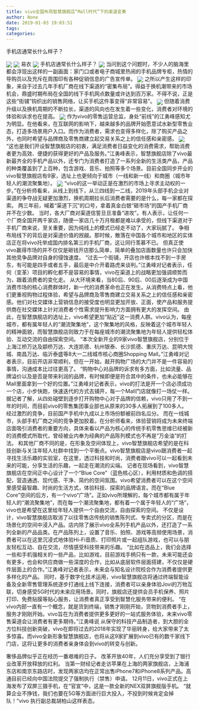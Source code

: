 ```yaml
---
title: vivo全国布局智慧旗舰店“Mall时代”下的渠道变奏
author: None
date: 2019-01-03 19:03:51
tags: 
categories: 
---
```

手机店通常长什么样子？
<!-- more -->
<img align="center" border="0" src="https://imgcdn.yicai.com/uppics/images/2019/01/56423acd4e29e179d512ccbc99bed6a9.jpg" />
<img align="center" border="0" src="https://imgcdn.yicai.com/uppics/images/2019/01/9a1aaf62d312275f11f8938e65fda19b.jpg" />
易衣
<img align="center" border="0" src="https://imgcdn.yicai.com/uppics/images/2019/01/42fe6aeba2d8d148aadaa062bb604a7a.jpg" />
手机店通常长什么样子？
<img align="center" border="0" src="https://imgcdn.yicai.com/uppics/images/2019/01/e7a185b1dff2f397ed1b3f5925cb48d9.jpg" />
当问到这个问题时，不少人的脑海里都会浮现出这样的一副画面：家门口或者电子商城里热闹的手机品牌专柜，热情的导购员以及充斥在周围印有各种促销信息的广告宣传单。
<img align="center" border="0" src="https://imgcdn.yicai.com/uppics/images/2019/01/17fccdad40fdfd402a46d741bef25168.jpg" />
之所以产生这样的印象，来自于过去几年手机厂商在线下渠道的“密集布局”。得益于换机潮带来的市场机会，鼎盛时期布局在全国的线下手机网点数量或许达到百万家。不得不说，正是这些“街铺”钩织出的销售网络，让买手机这件事变得“非常容易”。
<img align="center" border="0" src="https://imgcdn.yicai.com/uppics/images/2019/01/4de8a200b30828fff9e5b12f73263697.jpg" />
但随着消费升级以及换机周期的不断拉长，渠道的风向也在发生着一些变化，消费者对环境的体验和诉求也在提高。
<img align="center" border="0" src="https://imgcdn.yicai.com/uppics/images/2019/01/76b7d95a174049fe86548e71d3fb3c07.jpg" />
作为vivo的零售运营总监，身处“前线”的江勇峰感知尤为明显。在他看来，在互联网的影响下，越来越多的品牌开始愿意试水新型零售业态，打造多场景用户入口。而作为消费者，需求也变得多样化，除了购买产品之外，也同时希望与品牌商及零售商建立起交易关系之上的信任感和亲密感。
<img align="center" border="0" src="https://imgcdn.yicai.com/uppics/images/2019/01/a0c4c3759cc513bfe17cf72fb82923b7.jpg" />
“这也是我们开设智慧旗舰店的初衷，满足消费者日益变化的消费需求，帮助消费者更为高效、便捷的获得更好的产品及服务。”江勇峰表示，智慧旗舰店除了vivo最新最齐全的手机产品以外，还专门为消费者打造了一系列全新的生活类产品，产品的种类覆盖到了上百种，包含游戏、音乐、拍照等多个场景。目前全国同步开业的vivo智慧旗舰店有9家，选址上也更倾向于城市（一线和新一线）和商圈（城市年轻人的潮流聚集地）。
<img align="center" border="0" src="https://imgcdn.yicai.com/uppics/images/2019/01/f69da93cfba3d77e98da04e909579949.jpg" />
“vivo的这一举动正是在激烈的市场上寻求主动权的一步。”在分析师看来，从线上到线下，从三四线到一二线，2019年头部手机企业对渠道的争夺战无疑更加激烈，换机周期拉长后消费者需要的是什么，每一家都在探索。
两三年前，喊着“渠道下沉”的口号，拿着真金白银“砸市场”的国产手机厂商并不在少数。
当时，各大厂商对渠道信誓旦旦准备“进攻”。有人表示，让任何一个厂商全国开两千家店，随便一家店几十万月租都是难以承受的，但线下渠道对于手机厂商来说，至关重要，因为纯线上的模式已经走不动了，大家玩腻了。
争相布局线下的背后是对渠道价值的觊觎。那时候，散落在中国各个城市和地区的实体店正在将vivo托举成国内排名第三的手机厂商，这让同行羡慕不已。
但真正使vivo赢得市场的并不仅仅是砸钱开店那么简单，简单的叠加店面数量也许只会加快其他竞争品牌对自身的侵蚀速度。
“过去一个街铺，开店也许根本找不到一手房东，有可能是四手或者五手，最后是中介开着路虎来谈判。”江勇峰对记者表示，任何（变革）项目的孵化都不是容易的事情，vivo在渠道上的战略更加强调顺势而为，跟着消费者的变化走。
从大环境来看，当80后、90后、00后逐渐成为中国消费市场的核心消费群体时，新一代的消费革命也正在发生。从消费特点上看，他们更重视购物过程体验，希望与品牌商及零售商建立交易关系之上的信任感和亲密感。他们对社交媒体上营销信息的接受度也明显更加开放、正面，使产品和服务提供商在社交媒体上针对消费者个性需求提升影响力方面拥有更大的发挥空间。
由此，在智慧旗舰店的选址上，vivo希望更加“贴近”这一消费人群。vivo认为，每座城市，都有属年轻人的“潮流聚集地”，这个聚集地的风格，反映着这个城市年轻人的精神面貌，而智慧旗舰店则致力于在每座城市的潮流聚集地为年轻人提供轻松体验、互动交流的自由探索空间。
“本次全新开业的9家vivo智慧旗舰店，分别位于上海江桥万达及颛桥万达、大连凯德、杭州银泰、长沙凯德、重庆万达、昆明大悦城、南昌万达、临沂泰盛等8大一二线城市核心商圈Shopping Mall。”江勇峰对记者表示，目前开店非常顺利，但在一开始，敲开购物广场的大门并不是一件容易的事情，沟通成本比过往更高了。
“购物中心对品牌的诉求有多方面，比如流量、品牌溢价以及是否是带来利润的品牌，有时候即便是符合其中的条件，也未必能够在Mall里面拿到一个好的位置。”江勇峰对记者表示，vivo的打法是开一个店必须成功一个店，小步快跑，快速迭代的方式去铺开，每一个Mall门店就像打一场仗一样。
据记者了解，从四处碰壁到逐步打开购物中心对于品牌的信赖，vivo只用了不到一年的时间，而目前vivo的零售集团事业部也从原来的30多人拓展到了100多人。
经过激烈的竞争，目前国产手机中九成以上市场份额被前四名瓜分。
而在一线城市，头部手机厂商之间的竞争更加胶着。在分析师看来，体验营销将成为未来终端店面吸引消费者的重要方向，具体来看以产品为核心的传统手机零售思维已经被新的消费模式所取代，曾经被业内奉为经典的产品陈列模式也不再是“万金油”的打法。
和其他厂商不同的是，在形象及空间体现上，vivo智慧旗舰店希望的是在科技创新与关注年轻人社群中找到一个平衡点。vivo智慧旗舰店是vivo跟消费者一起寻找生活乐趣的实验室，在这里，透过科技和时尚，消费者跟vivo可以一起看到未来的可能，分享生活的乐趣，一起走在潮流的尖端。
记者在现场看到，vivo智慧旗舰店在空间正中心设计了一个“Blue Core”（蓝色核心区），利用材质和色调的搭配，营造通透、现代感、干净、简约的空间氛围。vivo希望消费者可以在这个空间里感受最智趣、时尚的生活方式，体验科技、探索的品牌语言。而在“Blue Core”空间的后方，有一个vivo“广场”。正如vivo所理解的，每个城市都有属于年轻人的“潮流聚集地”，而在每一个潮流聚集地，都有着一个属于年轻人的“广场”，vivo也是希望在这里给年轻人提供一个自由交流，自由探索的空间。
不仅是设计，vivo智慧旗舰店取消了以往零售店传统的销售陈列式、专卖式的分区，而是在场景化的空间中浸入产品。店内除了展示vivo全系列手机产品以外，还打造了一系列全新的产品品类。在产品陈列上，设置了音乐、拍照、游戏等高频使用场景，消费者可以在这里沉浸式地体验Hi-Fi音质、打印照片或一起组队游戏，也可以与朋友轻松互动、自在交流，尽情感受科技带来的乐趣。
“比如在选品上，我们会选择一些和手机强相关的一些产品，比如游戏，目前游戏手柄只有一款，未来可能还会有更多，也会和供应商做一些深度的合作，比如从底层软件层面搭建，不仅仅是硬件层面上的合作。”江勇峰对记者表示，未来会与知名设计院校合作为消费者提供更多样化的产品。
同时，基于数字化技术运用，vivo智慧旗舰店将通过终端智能设备及全新零售管理系统逐步打通线上线下连接，消费者可以亲身体验Jovi的万物互联，切身感受5G时代的未来应用场景。同时，旗舰店还提供会员手机保养、照片打印、免费贴膜等贴心服务，让消费者真正享受到智慧化服务带来的便利。
“在vivo内部一直有一个概念，就是货到终端，销售才刚刚开始，货物到消费者手上，服务才刚刚开始。vivo旨在为消费者提供更多更好的一站式服务体验，未来vivo零售渠道会让消费者有更多期待。”江勇峰说
从保守的科技产品制造者，到大胆的全方位科技创新突破，vivo在即将过去的2018年实现了华丽转身，给大家带来了太多惊喜。而vivo全新形象智慧旗舰店，也将从这9家扩展到vivo已有的数千家线下门店，这将让更多的消费者亲身体会到vivo的转变与创新。
 
 
奢侈品牌似乎正在经历一番艰难的日子。
改革开放40年，人们充分享受到了银行业改革开放释放的红利。
当第一财经记者走访苹果在上海的两家旗舰店，上海浦东店和南京东路店时，发现两家店均在正常出售iPhone7和iPhone8系列产品。高通目前已经向中国法院提交了强制执行（禁售）申请。
12月11日，vivo正式在上海发布了双屏三摄手机，在“官宣”中，这是一款全新的NEX双屏旗舰版手机。
“就算企业不挣钱，我们也要在5G等方面进行巨大投入，不投到时候肯定会掉队！”vivo 执行副总裁胡柏山这样表态。

